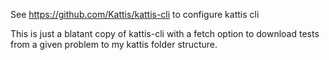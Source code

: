 See https://github.com/Kattis/kattis-cli to configure kattis cli

This is just a blatant copy of kattis-cli with a fetch option to download tests from a given problem to my kattis folder structure.

